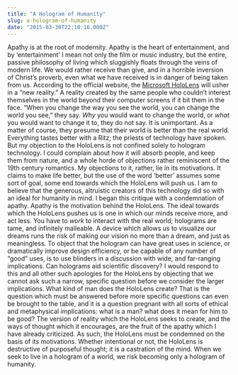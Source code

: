 ```yaml
---
title: "A Hologram of Humanity"
slug: a-hologram-of-humanity
date: "2015-03-30T22:10:16.000Z"
---
```


Apathy is at the root of modernity. Apathy is the heart of entertainment, and by ‘entertainment’ I mean not only the film or music industry, but the entire, passive philosophy of living which sluggishly floats through the veins of modern life. We would rather receive than give, and in a horrible inversion of Christ’s proverb, even what we have received is in danger of being taken from us. According to the official website, the [Microsoft HoloLens](http://www.microsoft.com/microsoft-hololens/en-us) will usher in a “new reality.” A reality created by the same people who couldn’t interest themselves in the world beyond their computer screens if it bit them in the face. “When you change the way you see the world, you can change the world you see,” they say. _Why_ you would want to change the world, or _what_ you would want to change it to, they do not say. It is unimportant. As a matter of course, they presume that their world is better than the real world. Everything tastes better with a Ritz; the priests of technology have spoken. But my objection to the HoloLens is not confined solely to hologram technology. I could complain about how it will absorb people, and keep them from nature, and a whole horde of objections rather reminiscent of the 19th century romantics. My objections to it, rather, lie in its motivations. It claims to make life better, but the use of the word ‘better’ assumes some sort of goal, some end towards which the HoloLens will push us. I am to believe that the generous, altruistic creators of this technology did so with an ideal for humanity in mind. I began this critique with a condemnation of apathy. Apathy is the motivation behind the HoloLens. The ideal towards which the HoloLens pushes us is one in which our minds receive more, and act less. You have to _work_ to interact with the real world; holograms are tame, and infinitely malleable. A device which allows us to visualize our dreams runs the risk of making our vision no more than a dream, and just as meaningless. To object that the hologram can have great uses in science, or dramatically improve design efficiency, or be capable of any number of “good” uses, is to use blinders in a discussion with wide, and far-ranging implications. Can holograms aid scientific discovery? I would respond to this and all other such apologies for the HoloLens by objecting that we cannot ask such a narrow, specific question before we consider the larger implications. What kind of man does the HoloLens create? That is the question which must be answered before more specific questions can even be brought to the table, and it is a question pregnant with all sorts of ethical and metaphysical implications: what is a man? what does it mean for him to be good? The version of reality which the HoloLens seeks to create, and the ways of thought which it encourages, are the fruit of the apathy which I have already criticized. As such, the HoloLens must be condemned on the basis of its motivations. Whether intentional or not, the HoloLens is destructive of purposeful thought; it is a castration of the mind. When we seek to live in a hologram of a world, we risk becoming only a hologram of humanity.
